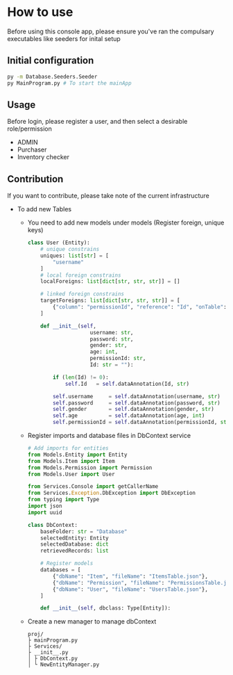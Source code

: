 # How to use
Before using this console app, please ensure you've ran the compulsary executables like seeders for inital setup

## Initial configuration

```bash
py -m Database.Seeders.Seeder
py MainProgram.py # To start the mainApp
```

## Usage
Before login, please register a user, and then select a desirable role/permission

- ADMIN
- Purchaser
- Inventory checker

## Contribution
If you want to contribute, please take note of the current infrastructure
- To add new Tables 
    - You need to add new models under models (Register foreign, unique keys)
        ```python
        class User (Entity):
            # unique constrains
            uniques: list[str] = [
                "username"
            ]
            # local foreign constrains
            localForeigns: list[dict[str, str, str]] = []
        
            # linked foreign constrains
            targetForeigns: list[dict[str, str, str]] = [
                {"column": "permissionId", "reference": "Id", "onTable": "Permission"}
            ]
        
            def __init__(self,
                            username: str,
                            password: str,
                            gender: str,
                            age: int,
                            permissionId: str,
                            Id: str = ""):
        
                if (len(Id) != 0):
                    self.Id   = self.dataAnnotation(Id, str)
        
                self.username     = self.dataAnnotation(username, str)
                self.password     = self.dataAnnotation(password, str)
                self.gender       = self.dataAnnotation(gender, str)
                self.age          = self.dataAnnotation(age, int)
                self.permissionId = self.dataAnnotation(permissionId, str)
        ```

    - Register imports and database files in DbContext service
        ```python
        # Add imports for entities
        from Models.Entity import Entity
        from Models.Item import Item
        from Models.Permission import Permission
        from Models.User import User

        from Services.Console import getCallerName
        from Services.Exception.DbException import DbException
        from typing import Type
        import json
        import uuid

        class DbContext:
            baseFolder: str = "Database"
            selectedEntity: Entity
            selectedDatabase: dict
            retrievedRecords: list

            # Register models
            databases = [
                {"dbName": "Item", "fileName": "ItemsTable.json"},
                {"dbName": "Permission", "fileName": "PermissionsTable.json"},
                {"dbName": "User", "fileName": "UsersTable.json"},
            ]

            def __init__(self, dbclass: Type[Entity]):
        ```

    - Create a new manager to manage dbContext
        ```
        proj/
        ├ mainProgram.py
        ├ Services/
        ├ __init__.py
        │ ├ DbContext.py
        │ └ NewEntityManager.py
        ```

